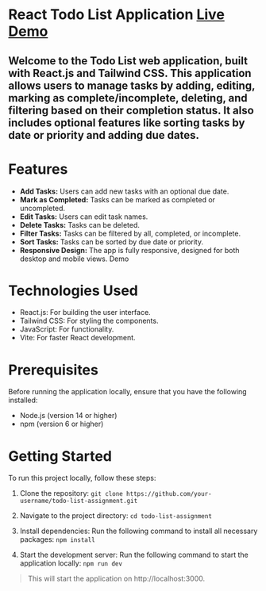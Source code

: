# React Todo List Application [Live Demo](https://gleaming-chebakia-2acc5a.netlify.app/)
## Welcome to the Todo List web application, built with React.js and Tailwind CSS. This application allows users to manage tasks by adding, editing, marking as complete/incomplete, deleting, and filtering based on their completion status. It also includes optional features like sorting tasks by date or priority and adding due dates.

# Features
- **Add Tasks:** Users can add new tasks with an optional due date.
- **Mark as Completed:** Tasks can be marked as completed or uncompleted.
- **Edit Tasks:** Users can edit task names.
- **Delete Tasks:** Tasks can be deleted.
- **Filter Tasks:** Tasks can be filtered by all, completed, or incomplete.
- **Sort Tasks:** Tasks can be sorted by due date or priority.
- **Responsive Design:** The app is fully responsive, designed for both desktop and mobile views.
Demo

# Technologies Used
- React.js: For building the user interface.
- Tailwind CSS: For styling the components.
- JavaScript: For functionality.
- Vite: For faster React development.
  
# Prerequisites
Before running the application locally, ensure that you have the following installed:

- Node.js (version 14 or higher)
- npm (version 6 or higher)

# Getting Started
To run this project locally, follow these steps:
1. Clone the repository:
   `git clone https://github.com/your-username/todo-list-assignment.git`

2. Navigate to the project directory:
    `cd todo-list-assignment`

3. Install dependencies: Run the following command to install all necessary packages:
    `npm install`

4. Start the development server: Run the following command to start the application locally:
    `npm run dev`

> This will start the application on http://localhost:3000.
